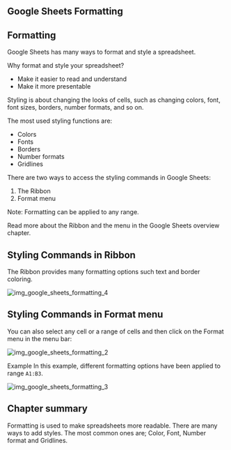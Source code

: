 Google Sheets Formatting
---


Formatting
---
Google Sheets has many ways to format and style a spreadsheet.

Why format and style your spreadsheet?

- Make it easier to read and understand
- Make it more presentable

Styling is about changing the looks of cells, such as changing colors, font, font sizes, borders, number formats, and so on.

The most used styling functions are:

* Colors
* Fonts
* Borders
* Number formats
* Gridlines


There are two ways to access the styling commands in Google Sheets:

1. The Ribbon
2. Format menu


Note: Formatting can be applied to any range.



Read more about the Ribbon and the menu in the Google Sheets overview chapter.

Styling Commands in Ribbon
---
The Ribbon provides many formatting options such text and border coloring.

![img_google_sheets_formatting_4](https://user-images.githubusercontent.com/47166768/191985794-a70b182b-4d8b-441f-acdb-7a56d0c493d3.png)


Styling Commands in Format menu
---
You can also select any cell or a range of cells and then click on the Format menu in the menu bar:

![img_google_sheets_formatting_2](https://user-images.githubusercontent.com/47166768/191985887-0380dd55-cb67-40c4-8687-756be6e56598.png)

Example
In this example, different formatting options have been applied to range `A1:B3`.

![img_google_sheets_formatting_3](https://user-images.githubusercontent.com/47166768/191985962-b4703187-157c-4d4b-9120-499aa0a4e1ff.png)

Chapter summary
---
Formatting is used to make spreadsheets more readable. There are many ways to add styles. The most common ones are; Color, Font, Number format and Gridlines.

